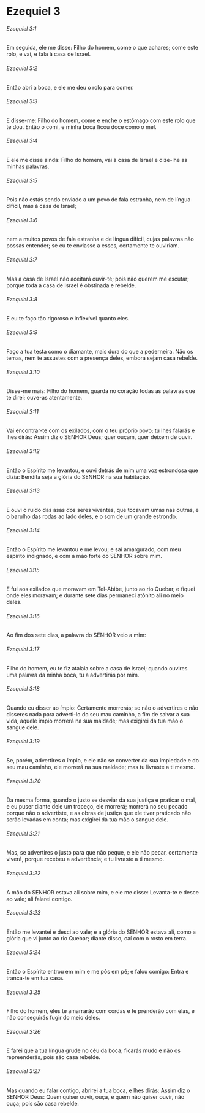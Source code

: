 # Ezequiel 3

###### Ezequiel 3:1

Em seguida, ele me disse: Filho do homem, come o que achares; come este rolo, e vai, e fala à casa de Israel.

###### Ezequiel 3:2

Então abri a boca, e ele me deu o rolo para comer.

###### Ezequiel 3:3

E disse-me: Filho do homem, come e enche o estômago com este rolo que te dou. Então o comi, e minha boca ficou doce como o mel.

###### Ezequiel 3:4

E ele me disse ainda: Filho do homem, vai à casa de Israel e dize-lhe as minhas palavras.

###### Ezequiel 3:5

Pois não estás sendo enviado a um povo de fala estranha, nem de língua difícil, mas à casa de Israel;

###### Ezequiel 3:6

nem a muitos povos de fala estranha e de língua difícil, cujas palavras não possas entender; se eu te enviasse a esses, certamente te ouviriam.

###### Ezequiel 3:7

Mas a casa de Israel não aceitará ouvir-te; pois não querem me escutar; porque toda a casa de Israel é obstinada e rebelde.

###### Ezequiel 3:8

E eu te faço tão rigoroso e inflexível quanto eles.

###### Ezequiel 3:9

Faço a tua testa como o diamante, mais dura do que a pederneira. Não os temas, nem te assustes com a presença deles, embora sejam casa rebelde.

###### Ezequiel 3:10

Disse-me mais: Filho do homem, guarda no coração todas as palavras que te direi; ouve-as atentamente.

###### Ezequiel 3:11

Vai encontrar-te com os exilados, com o teu próprio povo; tu lhes falarás e lhes dirás: Assim diz o SENHOR Deus; quer ouçam, quer deixem de ouvir.

###### Ezequiel 3:12

Então o Espírito me levantou, e ouvi detrás de mim uma voz estrondosa que dizia: Bendita seja a glória do SENHOR na sua habitação.

###### Ezequiel 3:13

E ouvi o ruído das asas dos seres viventes, que tocavam umas nas outras, e o barulho das rodas ao lado deles, e o som de um grande estrondo.

###### Ezequiel 3:14

Então o Espírito me levantou e me levou; e saí amargurado, com meu espírito indignado, e com a mão forte do SENHOR sobre mim.

###### Ezequiel 3:15

E fui aos exilados que moravam em Tel-Abibe, junto ao rio Quebar, e fiquei onde eles moravam; e durante sete dias permaneci atônito ali no meio deles.

###### Ezequiel 3:16

Ao fim dos sete dias, a palavra do SENHOR veio a mim:

###### Ezequiel 3:17

Filho do homem, eu te fiz atalaia sobre a casa de Israel; quando ouvires uma palavra da minha boca, tu a advertirás por mim.

###### Ezequiel 3:18

Quando eu disser ao ímpio: Certamente morrerás; se não o advertires e não disseres nada para adverti-lo do seu mau caminho, a fim de salvar a sua vida, aquele ímpio morrerá na sua maldade; mas exigirei da tua mão o sangue dele.

###### Ezequiel 3:19

Se, porém, advertires o ímpio, e ele não se converter da sua impiedade e do seu mau caminho, ele morrerá na sua maldade; mas tu livraste a ti mesmo.

###### Ezequiel 3:20

Da mesma forma, quando o justo se desviar da sua justiça e praticar o mal, e eu puser diante dele um tropeço, ele morrerá; morrerá no seu pecado porque não o advertiste, e as obras de justiça que ele tiver praticado não serão levadas em conta; mas exigirei da tua mão o sangue dele.

###### Ezequiel 3:21

Mas, se advertires o justo para que não peque, e ele não pecar, certamente viverá, porque recebeu a advertência; e tu livraste a ti mesmo.

###### Ezequiel 3:22

A mão do SENHOR estava ali sobre mim, e ele me disse: Levanta-te e desce ao vale; ali falarei contigo.

###### Ezequiel 3:23

Então me levantei e desci ao vale; e a glória do SENHOR estava ali, como a glória que vi junto ao rio Quebar; diante disso, caí com o rosto em terra.

###### Ezequiel 3:24

Então o Espírito entrou em mim e me pôs em pé; e falou comigo: Entra e tranca-te em tua casa.

###### Ezequiel 3:25

Filho do homem, eles te amarrarão com cordas e te prenderão com elas, e não conseguirás fugir do meio deles.

###### Ezequiel 3:26

E farei que a tua língua grude no céu da boca; ficarás mudo e não os repreenderás, pois são casa rebelde.

###### Ezequiel 3:27

Mas quando eu falar contigo, abrirei a tua boca, e lhes dirás: Assim diz o SENHOR Deus: Quem quiser ouvir, ouça, e quem não quiser ouvir, não ouça; pois são casa rebelde.

